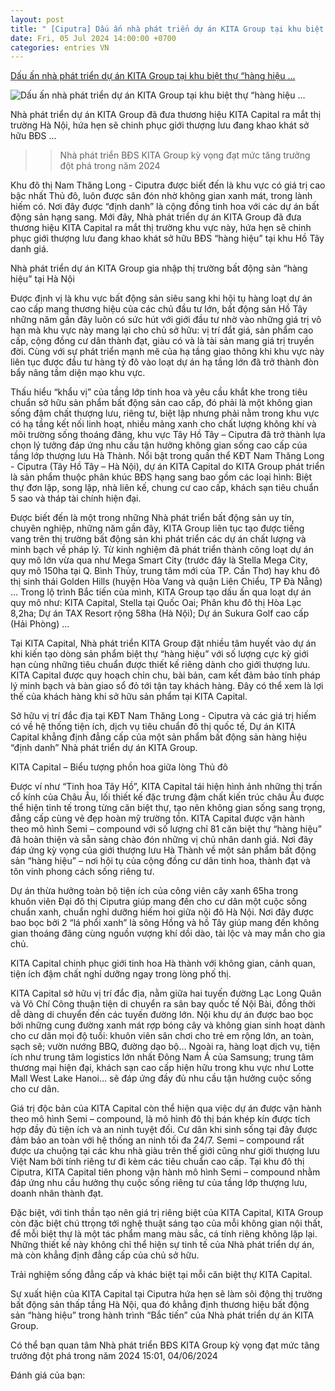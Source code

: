 ```yaml
---
layout: post
title: " [Ciputra] Dấu ấn nhà phát triển dự án KITA Group tại khu biệt thự “hàng hiệu ..."
date: Fri, 05 Jul 2024 14:00:00 +0700
categories: entries VN
---
```

[Dấu ấn nhà phát triển dự án KITA Group tại khu biệt thự “hàng hiệu ...](https://diendandoanhnghiep.vn/dau-an-nha-phat-trien-du-an-kita-group-tai-khu-biet-thu-hang-hieu-cua-ha-noi-265904.html)

![Dấu ấn nhà phát triển dự án KITA Group tại khu biệt thự “hàng hiệu ...](https://diendandoanhnghiep.vn/media/uploaded/350/2024/07/04/kt1_thumb_500.jpg)

Nhà phát triển dự án KITA Group đã đưa thương hiệu KITA Capital ra mắt thị trường Hà Nội, hứa hẹn sẽ chinh phục giới thượng lưu đang khao khát sở hữu BĐS ...

>> Nhà phát triển BĐS KITA Group kỳ vọng đạt mức tăng trưởng đột phá trong năm 2024

Khu đô thị Nam Thăng Long - Ciputra được biết đến là khu vực có giá trị cao bậc nhất Thủ đô, luôn được săn đón nhờ không gian xanh mát, trong lành hiếm có. Nơi đây được “định danh” là cộng đồng tinh hoa với các dự án bất động sản hạng sang. Mới đây, Nhà phát triển dự án KITA Group đã đưa thương hiệu KITA Capital ra mắt thị trường khu vực này, hứa hẹn sẽ chinh phục giới thượng lưu đang khao khát sở hữu BĐS “hàng hiệu” tại khu Hồ Tây danh giá.

Nhà phát triển dự án KITA Group gia nhập thị trường bất động sản “hàng hiệu” tại Hà Nội

Được định vị là khu vực bất động sản siêu sang khi hội tụ hàng loạt dự án cao cấp mang thương hiệu của các chủ đầu tư lớn, bất động sản Hồ Tây những năm gần đây luôn có sức hút với giới đầu tư nhờ vào những giá trị vô hạn mà khu vực này mang lại cho chủ sở hữu: vị trí đắt giá, sản phẩm cao cấp, cộng đồng cư dân thành đạt, giàu có và là tài sản mang giá trị truyền đời. Cùng với sự phát triển mạnh mẽ của hạ tầng giao thông khi khu vực này liên tục được đầu tư hàng tỷ đô vào loạt dự án hạ tầng lớn đã trở thành đòn bẩy nâng tầm diện mạo khu vực.

Thấu hiểu “khẩu vị” của tầng lớp tinh hoa và yêu cầu khắt khe trong tiêu chuẩn sở hữu sản phẩm bất động sản cao cấp, đó phải là một không gian sống đậm chất thượng lưu, riêng tư, biệt lập nhưng phải nằm trong khu vực có hạ tầng kết nối linh hoạt, nhiều mảng xanh cho chất lượng không khí và môi trường sống thoáng đãng, khu vực Tây Hồ Tây – Ciputra đã trở thành lựa chọn lý tưởng đáp ứng nhu cầu tận hưởng không gian sống cao cấp của tầng lớp thượng lưu Hà Thành. Nổi bật trong quần thể KĐT Nam Thăng Long - Ciputra (Tây Hồ Tây – Hà Nội), dự án KITA Capital do KITA Group phát triển là sản phẩm thuộc phân khúc BĐS hạng sang bao gồm các loại hình: Biệt thự đơn lập, song lập, nhà liên kế, chung cư cao cấp, khách sạn tiêu chuẩn 5 sao và tháp tài chính hiện đại.

Được biết đến là một trong những Nhà phát triển bất động sản uy tín, chuyên nghiệp, những năm gần đây, KITA Group liên tục tạo được tiếng vang trên thị trường bất động sản khi phát triển các dự án chất lượng và minh bạch về pháp lý. Từ kinh nghiệm đã phát triển thành công loạt dự án quy mô lớn vừa qua như Mega Smart City (trước đây là Stella Mega City, quy mô 150ha tại Q. Bình Thủy, trung tâm mới của TP. Cần Thơ) hay khu đô thị sinh thái Golden Hills (huyện Hòa Vang và quận Liên Chiểu, TP Đà Nẵng) … Trong lộ trình Bắc tiến của mình, KITA Group tạo dấu ấn qua loạt dự án quy mô như: KITA Capital, Stella tại Quốc Oai; Phân khu đô thị Hòa Lạc 8,2ha; Dự án TAX Resort rộng 58ha (Hà Nội); Dự án Sukura Golf cao cấp (Hải Phòng) …

Tại KITA Capital, Nhà phát triển KITA Group đặt nhiều tâm huyết vào dự án khi kiến tạo dòng sản phẩm biệt thự “hàng hiệu” với số lượng cực kỳ giới hạn cùng những tiêu chuẩn được thiết kế riêng dành cho giới thượng lưu. KITA Capital được quy hoạch chỉn chu, bài bản, cam kết đảm bảo tính pháp lý minh bạch và bàn giao sổ đỏ tới tận tay khách hàng. Đây có thể xem là lợi thế của khách hàng khi sở hữu sản phẩm tại KITA Capital.

Sở hữu vị trí đắc địa tại KĐT Nam Thăng Long - Ciputra và các giá trị hiếm có về hệ thống tiện ích, dịch vụ tiêu chuẩn đô thị quốc tế, Dự án KITA Capital khẳng định đẳng cấp của một sản phẩm bất động sản hàng hiệu “định danh” Nhà phát triển dự án KITA Group.

KITA Capital – Biểu tượng phồn hoa giữa lòng Thủ đô

Được ví như “Tinh hoa Tây Hồ”, KITA Capital tái hiện hình ảnh những thị trấn cổ kính của Châu Âu, lối thiết kế đặc trưng đậm chất kiến trúc châu Âu được thể hiện tinh tế trong từng căn biệt thự, tạo nên không gian sống sang trọng, đẳng cấp cùng vẻ đẹp hoàn mỹ trường tồn. KITA Capital được vận hành theo mô hình Semi – compound với số lượng chỉ 81 căn biệt thự “hàng hiệu” đã hoàn thiện và sẵn sàng chào đón những vị chủ nhân danh giá. Nơi đây đáp ứng kỳ vọng của giới thượng lưu Hà Thành về một sản phẩm bất động sản “hàng hiệu” – nơi hội tụ của cộng đồng cư dân tinh hoa, thành đạt và tôn vinh phong cách sống riêng tư.

Dự án thừa hưởng toàn bộ tiện ích của công viên cây xanh 65ha trong khuôn viên Đại đô thị Ciputra giúp mang đến cho cư dân một cuộc sống chuẩn xanh, chuẩn nghỉ dưỡng hiếm hoi giữa nội đô Hà Nội. Nơi đây được bao bọc bởi 2 “lá phổi xanh” là sông Hồng và hồ Tây giúp mang đến không gian thoáng đãng cùng nguồn vượng khí dồi dào, tài lộc và may mắn cho gia chủ.

KITA Capital chinh phục giới tinh hoa Hà thành với không gian, cảnh quan, tiện ích đậm chất nghỉ dưỡng ngay trong lòng phố thị.

KITA Capital sở hữu vị trí đắc địa, nằm giữa hai tuyến đường Lạc Long Quân và Võ Chí Công thuận tiện di chuyển ra sân bay quốc tế Nội Bài, đồng thời dễ dàng di chuyển đến các tuyến đường lớn. Nội khu dự án được bao bọc bởi những cung đường xanh mát rợp bóng cây và không gian sinh hoạt dành cho cư dân mọi độ tuổi: khuôn viên sân chơi cho trẻ em rộng lớn, an toàn, sạch sẽ; vườn nướng BBQ, đường dạo bộ… Ngoài ra, hàng loạt dịch vụ, tiện ích như trung tâm logistics lớn nhất Đông Nam Á của Samsung; trung tâm thương mại hiện đại, khách sạn cao cấp hiện hữu trong khu vực như Lotte Mall West Lake Hanoi… sẽ đáp ứng đầy đủ nhu cầu tận hưởng cuộc sống cho cư dân.

Giá trị độc bản của KITA Capital còn thể hiện qua việc dự án được vận hành theo mô hình Semi – compound, là mô hình đô thị bán khép kín được tích hợp đầy đủ tiện ích và an ninh tuyệt đối. Cư dân khi sinh sống tại đây được đảm bảo an toàn với hệ thống an ninh tối đa 24/7. Semi – compound rất được ưa chuộng tại các khu nhà giàu trên thế giới cũng như giới thượng lưu Việt Nam bởi tính riêng tư đi kèm các tiêu chuẩn cao cấp. Tại khu đô thị Ciputra, KITA Capital tiên phong vận hành mô hình Semi – compound nhằm đáp ứng nhu cầu hưởng thụ cuộc sống riêng tư của tầng lớp thượng lưu, doanh nhân thành đạt.

Đặc biệt, với tinh thần tạo nên giá trị riêng biệt của KITA Capital, KITA Group còn đặc biệt chú ttrọng tới nghệ thuật sáng tạo của mỗi không gian nội thất, để mỗi biệt thự là một tác phẩm mang màu sắc, cá tính riêng không lặp lại. Những thiết kế này không chỉ thể hiện sự tinh tế của Nhà phát triển dự án, mà còn khẳng định đẳng cấp của chủ sở hữu.

Trải nghiệm sống đẳng cấp và khác biệt tại mỗi căn biệt thự KITA Capital.

Sự xuất hiện của KITA Capital tại Ciputra hứa hẹn sẽ làm sôi động thị trường bất động sản thấp tầng Hà Nội, qua đó khẳng định thương hiệu bất động sản “hàng hiệu” trong hành trình “Bắc tiến” của Nhà phát triển dự án KITA Group.

Có thể bạn quan tâm Nhà phát triển BĐS KITA Group kỳ vọng đạt mức tăng trưởng đột phá trong năm 2024 15:01, 04/06/2024

Đánh giá của bạn:

